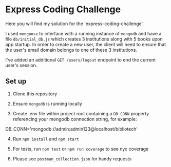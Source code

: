 # Express Coding Challenge

Here you will find my solution for the 'express-coding-challenge'.

I used `mongoose` to interface with a running instance of `mongodb` and have a file `db/initial_db.js` which creates 3 institutions along with 5 books upon app startup. In order to create a new user, the client will need to ensure that the user's email domain belongs to one of these 3 institutions.

I've added an additional `GET /users/logout` endpoint to end the current user's session.

## Set up

1. Clone this repository

2. Ensure `mongodb` is running locally

3. Create .env file within project root containing a `DB_CONN` property referencing your mongodb connection string, for example:

DB_CONN='mongodb://admin:admin123@localhost/bibliotech'

4. Run `npm install` and `npm start`

5. For tests, run `npm test` or `npm run coverage` to see nyc coverage

6. Please see `postman_collection.json` for handy requests
